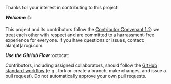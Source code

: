 Thanks for your interest in contributing to this project!

*<strong>Welcome</strong>* :+1:  

This project and its contributors follow the [Contributor Convenant 1.2](http://contributor-covenant.org/): we treat each other with respect and are committed to a harrassment-free experience for everyone. If you have questions or issues, contact: alan[at]arogi.com.

*<strong>Use the GitHub Flow</strong>* :octocat:  

Contributors, including assigned collaborators, should follow the [GitHub standard workflow](https://guides.github.com/introduction/flow/) (e.g., fork or create a branch, make changes, and issue a pull request). Do not automatically approve your own pull requests. 

